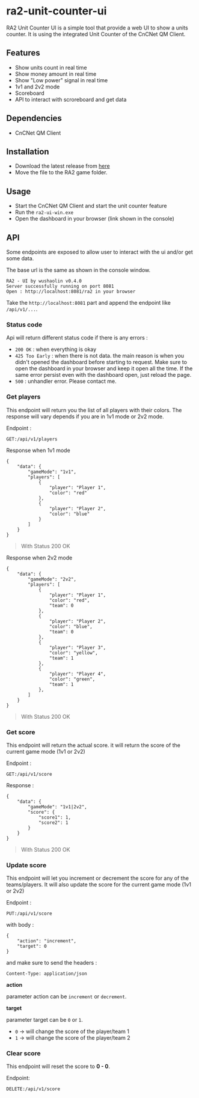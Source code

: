 ﻿# ra2-unit-counter-ui

RA2 Unit Counter UI is a simple tool that provide a web UI to show a units counter. 
It is using the integrated Unit Counter of the CnCNet QM Client.

## Features

- Show units count in real time
- Show money amount in real time
- Show "Low power" signal in real time
- 1v1 and 2v2 mode
- Scoreboard
- API to interact with scroreboard and get data

## Dependencies

- CnCNet QM Client

## Installation

- Download the latest release from [here](https://github.com/rohsyl/ra2-unit-counter-ui/releases/latest/download/ra2-ui-win.exe)
- Move the file to the RA2 game folder.

## Usage

- Start the CnCNet QM Client and start the unit counter feature
- Run the `ra2-ui-win.exe`
- Open the dashboard in your browser (link shown in the console)

## API

Some endpoints are exposed to allow user to interact with the ui and/or get some data.

The base url is the same as shown in the console window.
```
RA2 - UI by wushaolin v0.4.0
Server successfully running on port 8081
Open : http://localhost:8081/ra2 in your browser
```

Take the `http://localhost:8081` part and append the endpoint like `/api/v1/...`.

### Status code

Api will return different status code if there is any errors :
- `200 OK` : when everything is okay
- `425 Too Early` : when there is not data. the main reason is when you didn't opened the dashboard before starting to request. Make sure to open the dashboard in your browser and keep it open all the time. If the same error persist even with the dashboard open, just reload the page.
- `500` : unhandler error. Please contact me.

### Get players

This endpoint will return you the list of all players with their colors. The response will vary depends if you are in 1v1 mode or 
2v2 mode.

Endpoint :
```
GET:/api/v1/players
```

Response when 1v1 mode
```
{
    "data": {
        "gameMode": "1v1",
        "players": [
            {
                "player": "Player 1",
                "color": "red"
            },
            {
                "player": "Player 2",
                "color": "blue"
            }
        ]
    }
}
```
> With Status 200 OK

Response when 2v2 mode
```
{
    "data": {
        "gameMode": "2v2",
        "players": [
            {
                "player": "Player 1",
                "color": "red",
                "team": 0
            },
            {
                "player": "Player 2",
                "color": "blue",
                "team": 0
            },
            {
                "player": "Player 3",
                "color": "yellow",
                "team": 1
            },
            {
                "player": "Player 4",
                "color": "green",
                "team": 1
            },
        ]
    }
}
```
> With Status 200 OK



### Get score

This endpoint will return the actual score. it will return the score of the current game mode (1v1 or 2v2)

Endpoint :
```
GET:/api/v1/score
```

Response :
```
{
    "data": {
        "gameMode": "1v1|2v2",
        "score": {
            "score1": 1,
            "score2": 1
        }
    }
}
```
> With Status 200 OK

### Update score

This endpoint will let you increment or decrement the score for any of the teams/players. It will also update the score for the current game mode (1v1 or 2v2)

Endpoint :
```
PUT:/api/v1/score
```

with body : 
```
{
    "action": "increment",
    "target": 0
}
```

and make sure to send the headers :
```
Content-Type: application/json
```

**action**

parameter action can be `increment` or `decrement`.

**target**

parameter target can be `0` or `1`.
- `0` -> will change the score of the player/team 1
- `1` -> will change the score of the player/team 2

### Clear score

This endpoint will reset the score to **0 - 0**.

Endpoint: 
```
DELETE:/api/v1/score
```

